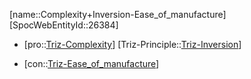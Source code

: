 ﻿---
type: TrizContradiction
aliases:
- Complexity+Inversion-Ease_of_manufacture
license: CC BY-SA 4.0
copyright: https://github.com/SpocWeb
IsDeleted: false
IsReadOnly: false
Confidential: public
tags: 
- Triz/Contradiction
---
[name::Complexity+Inversion-Ease_of_manufacture]
[SpocWebEntityId::26384]
+ [pro::[Triz-Complexity](tech/Triz/Parameter/Triz-Complexity.md)]
[Triz-Principle::[Triz-Inversion](tech/Triz/Principle/Triz-Inversion.md)]
- [con::[Triz-Ease_of_manufacture](tech/Triz/Parameter/Triz-Ease_of_manufacture.md)]

